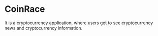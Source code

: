 # CoinRace
It is a  cryptocurrency application, where users get to see cryptocurrency news and cryptocurrency information.
